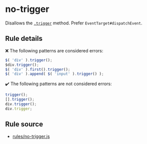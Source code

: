 # no-trigger

Disallows the [`.trigger`](https://api.jquery.com/trigger/) method. Prefer `EventTarget#dispatchEvent`.

## Rule details

❌ The following patterns are considered errors:
```js
$( 'div' ).trigger();
$div.trigger();
$( 'div' ).first().trigger();
$( 'div' ).append( $( 'input' ).trigger() );
```

✔️ The following patterns are not considered errors:
```js
trigger();
[].trigger();
div.trigger();
div.trigger;
```
## Rule source

* [rules/no-trigger.js](../rules/no-trigger.js)
